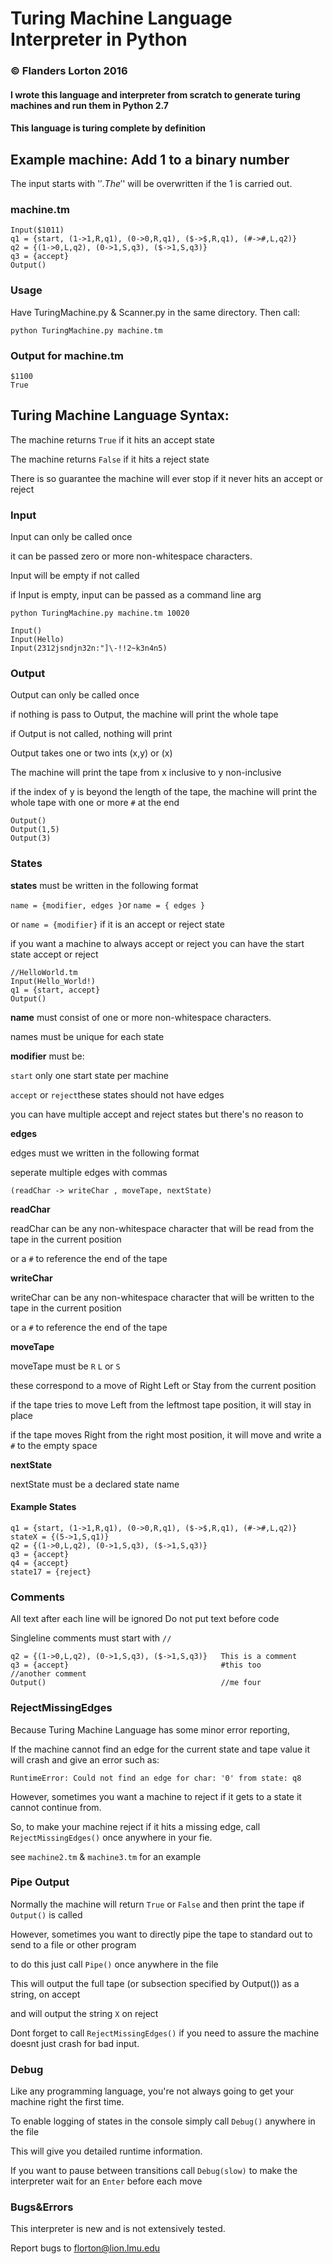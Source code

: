 # Turing Machine Language Interpreter in Python
### © Flanders Lorton 2016

#### I wrote this language and interpreter from scratch to generate turing machines and run them in Python 2.7

#### This language is turing complete by definition


## Example machine: Add 1 to a binary number
The input starts with '$'. The '$' will be overwritten if the 1 is carried out.

### machine.tm
```
Input($1011)
q1 = {start, (1->1,R,q1), (0->0,R,q1), ($->$,R,q1), (#->#,L,q2)}
q2 = {(1->0,L,q2), (0->1,S,q3), ($->1,S,q3)}
q3 = {accept}
Output()
```
### Usage

Have TuringMachine.py & Scanner.py in the same directory. Then call:

`python TuringMachine.py machine.tm`

### Output for machine.tm
```
$1100
True
```

## Turing Machine Language Syntax:

The machine returns `True` if it hits an accept state

The machine returns `False` if it hits a reject state

There is so guarantee the machine will ever stop if it never hits an accept or reject

### Input
Input can only be called once

it can be passed zero or more non-whitespace characters.

Input will be empty if not called

if Input is empty, input can be passed as a command line arg

`python TuringMachine.py machine.tm 10020`
```
Input()
Input(Hello)
Input(2312jsndjn32n:"]\-!!2~k3n4n5)
```
### Output
Output can only be called once

if nothing is pass to Output, the machine will print the whole tape

if Output is not called, nothing will print

Output takes one or two ints (x,y) or (x)

The machine will print the tape from x inclusive to y non-inclusive

if the index of y is beyond the length of the tape, the machine will print the whole tape with one or more `#` at the end
```
Output()
Output(1,5)
Output(3)
```

### States
**states** must be written in the following format

`name = {modifier, edges }`or `name = { edges }`

or `name = {modifier}` if it is an accept or reject state

if you want a machine to always accept or reject you can have the start state accept or reject
```
//HelloWorld.tm
Input(Hello_World!)
q1 = {start, accept}
Output()
```

**name** must consist of one or more non-whitespace characters.

names must be unique for each state

**modifier** must be:

`start`  only one start state per machine

`accept` or `reject`these states should not have edges

you can have multiple accept and reject states but there's no reason to

**edges**

edges must we written in the following format

seperate multiple edges with commas

`(readChar -> writeChar , moveTape, nextState)`

**readChar**

readChar can be any non-whitespace character that will be read from the tape in the current position

or a `#` to reference the end of the tape

**writeChar**

writeChar can be any non-whitespace character that will be written to the tape in the current position

or a `#` to reference the end of the tape

**moveTape**

moveTape must be `R` `L` or `S`

these correspond to a move of Right Left or Stay from the current position

if the tape tries to move Left from the leftmost tape position, it will stay in place

if the tape moves Right from the right most position, it will move and write a `#` to the empty space

**nextState**

nextState must be a declared state name


#### Example States
```
q1 = {start, (1->1,R,q1), (0->0,R,q1), ($->$,R,q1), (#->#,L,q2)}
stateX = {(5->1,S,q1)}
q2 = {(1->0,L,q2), (0->1,S,q3), ($->1,S,q3)}
q3 = {accept}
q4 = {accept}
state17 = {reject}
```

### Comments

All text after each line will be ignored
Do not put text before code

Singleline comments must start with `//`
```
q2 = {(1->0,L,q2), (0->1,S,q3), ($->1,S,q3)}   This is a comment
q3 = {accept}                                  #this too
//another comment
Output()                                       //me four
```

### RejectMissingEdges

Because Turing Machine Language has some minor error reporting,

If the machine cannot find an edge for the current state and tape value it will crash and give an error such as:

`RuntimeError: Could not find an edge for char: '0' from state: q8`

However, sometimes you want a machine to reject if it gets to a state it cannot continue from.

So, to make your machine reject if it hits a missing edge, call `RejectMissingEdges()` once anywhere in your fie.

see `machine2.tm` & `machine3.tm` for an example

### Pipe Output

Normally the machine will return `True` or `False` and then print the tape if `Output()` is called

However, sometimes you want to directly pipe the tape to standard out to send to a file or other program

to do this just call `Pipe()` once anywhere in the file

This will output the full tape (or subsection specified by Output())  as a string, on accept

and will output the string `X` on reject

Dont forget to call `RejectMissingEdges()` if you need to assure the machine doesnt just crash for bad input.

### Debug

Like any programming language, you're not always going to get your machine right the first time.

To enable logging of states in the console simply call `Debug()` anywhere in the file

This will give you detailed runtime information.

If you want to pause between transitions call `Debug(slow)` to make the interpreter wait for an `Enter` before each move

### Bugs&Errors

This interpreter is new and is not extensively tested.

Report bugs to florton@lion.lmu.edu
